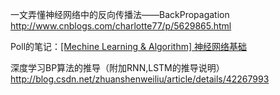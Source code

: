 一文弄懂神经网络中的反向传播法——BackPropagation
http://www.cnblogs.com/charlotte77/p/5629865.html

Poll的笔记：<a href="http://www.cnblogs.com/maybe2030/p/5597716.html">[Mechine Learning & Algorithm] 神经网络基础</a>

深度学习BP算法的推导（附加RNN,LSTM的推导说明）
http://blog.csdn.net/zhuanshenweiliu/article/details/42267993
